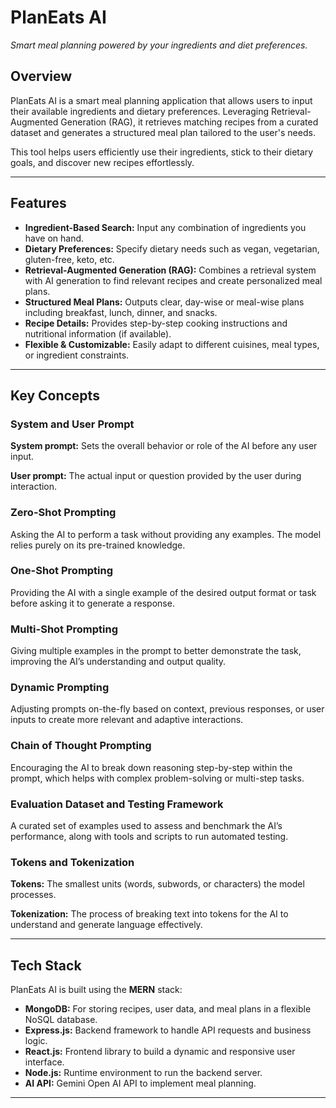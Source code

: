 # PlanEats AI

*Smart meal planning powered by your ingredients and diet preferences.*

## Overview

PlanEats AI is a smart meal planning application that allows users to input their available ingredients and dietary preferences. Leveraging Retrieval-Augmented Generation (RAG), it retrieves matching recipes from a curated dataset and generates a structured meal plan tailored to the user's needs.

This tool helps users efficiently use their ingredients, stick to their dietary goals, and discover new recipes effortlessly.

---

## Features

- **Ingredient-Based Search:** Input any combination of ingredients you have on hand.
- **Dietary Preferences:** Specify dietary needs such as vegan, vegetarian, gluten-free, keto, etc.
- **Retrieval-Augmented Generation (RAG):** Combines a retrieval system with AI generation to find relevant recipes and create personalized meal plans.
- **Structured Meal Plans:** Outputs clear, day-wise or meal-wise plans including breakfast, lunch, dinner, and snacks.
- **Recipe Details:** Provides step-by-step cooking instructions and nutritional information (if available).
- **Flexible & Customizable:** Easily adapt to different cuisines, meal types, or ingredient constraints.

---

## Key Concepts

### System and User Prompt

**System prompt:** Sets the overall behavior or role of the AI before any user input.

**User prompt:** The actual input or question provided by the user during interaction.

### Zero-Shot Prompting

Asking the AI to perform a task without providing any examples. The model relies purely on its pre-trained knowledge.

### One-Shot Prompting

Providing the AI with a single example of the desired output format or task before asking it to generate a response.

### Multi-Shot Prompting

Giving multiple examples in the prompt to better demonstrate the task, improving the AI’s understanding and output quality.

### Dynamic Prompting

Adjusting prompts on-the-fly based on context, previous responses, or user inputs to create more relevant and adaptive interactions.

### Chain of Thought Prompting

Encouraging the AI to break down reasoning step-by-step within the prompt, which helps with complex problem-solving or multi-step tasks.

### Evaluation Dataset and Testing Framework

A curated set of examples used to assess and benchmark the AI’s performance, along with tools and scripts to run automated testing.

### Tokens and Tokenization

**Tokens:** The smallest units (words, subwords, or characters) the model processes.

**Tokenization:** The process of breaking text into tokens for the AI to understand and generate language effectively.

---

## Tech Stack

PlanEats AI is built using the **MERN** stack:

- **MongoDB:** For storing recipes, user data, and meal plans in a flexible NoSQL database.
- **Express.js:** Backend framework to handle API requests and business logic.
- **React.js:** Frontend library to build a dynamic and responsive user interface.
- **Node.js:** Runtime environment to run the backend server.
- **AI API:** Gemini Open AI API to implement meal planning.

  
---





